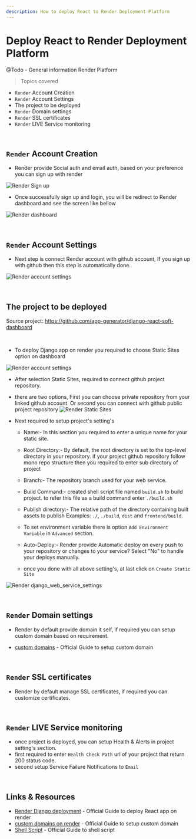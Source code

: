 ```yaml
---
description: How to deploy React to Render Deployment Platform
---
```


# Deploy React to Render Deployment Platform

@Todo - General information Render Platform

> Topics covered

- `Render` Account Creation 
- `Render` Account Settings 
- The project to be deployed
- `Render` Domain settings
- `Render` SSL certificates
- `Render` LIVE Service monitoring

<br />

## `Render` Account Creation

- Render provide Social auth and email auth, based on your preference you can sign up with render 

![Render Sign up](/.gitbook/assets/render_signup.png)

- Once successfully sign up and login, you will be redirect to Render dashboard and see the screen like bellow 

![Render dashboard](/.gitbook/assets/render_dashboard.png)

<br />

## `Render` Account Settings 

- Next step is connect Render account with github account, If you sign up with github then this step is automatically done.

![Render account settings](/.gitbook/assets/render_account_settings.png)

<br /> 

## The project to be deployed

Source project: https://github.com/app-generator/django-react-soft-dashboard

<br /> 

- To deploy Django app on render you required to choose Static Sites option on dashboard

![Render account settings](/.gitbook/assets/render_dashboard_static_sites.png)

- After selection Static Sites, required to connect github project repository.
- there are two options, First you can choose private repository from your linked github account. Or second you can connect with github public project repository
![Render Static Sites](/.gitbook/assets/render_static_site.png)

- Next required to setup project's setting's
    - Name:- In this section you required to enter a unique name for your static site.
    - Root Directory:- By default, the root directory is set to the top-level directory in your repository. if your project github repository follow mono repo structure then you required to enter sub directory of project
    - Branch:- The repository branch used for your web service.
    - Build Command:- created shell script file named `build.sh` to build project. to refer this file as a build command enter `./build.sh`
    - Publish directory:- The relative path of the directory containing built assets to publish Examples: `./`, `./build`, `dist` and `frontend/build`.

    - To set environment variable there is option `Add Environment Variable` in `Advanced` section.
    - Auto-Deploy:- Render provide Automatic deploy on every push to your repository or changes to your service? Select "No" to handle your deploys manually.
    - once you done with all above setting's, at last click on `Create Static Site`

![Render django_web_service_settings](/.gitbook/assets/render_react_deployment_settings.png)

<br />

## `Render` Domain settings

- Render by default provide domain it self, if required you can setup custom domain based on requirement.
* [custom domains](https://render.com/docs/custom-domains) - Official Guide to setup custom domain

<br />

## `Render` SSL certificates

- Render by default manage SSL certificates, if required you can customize certificates. 

<br />

## `Render` LIVE Service monitoring

- once project is deployed, you can setup Health & Alerts in project setting's section.
- first required to enter `Health Check Path` url of your project that return 200 status code.
- second setup Service Failure Notifications to `Email`

<br />

## Links & Resources

* [Render Django deployment](https://render.com/docs/deploy-vue-js) - Official Guide to deploy React app on render
* [custom domains on render](https://render.com/docs/custom-domains) - Official Guide to setup custom domain
* [Shell Script](https://www.shellscript.sh/) - Official Guide to shell script